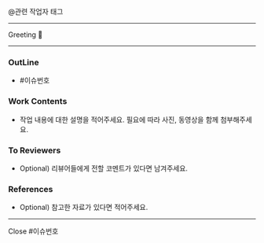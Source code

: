 @관련 작업자 태그

---

Greeting 👋

---

### OutLine
- #이슈번호


### Work Contents
- 작업 내용에 대한 설명을 적어주세요. 필요에 따라 사진, 동영상을 함께 첨부해주세요.


### To Reviewers
- Optional) 리뷰어들에게 전할 코멘트가 있다면 남겨주세요.


### References
- Optional) 참고한 자료가 있다면 적어주세요.

---
Close #이슈번호
